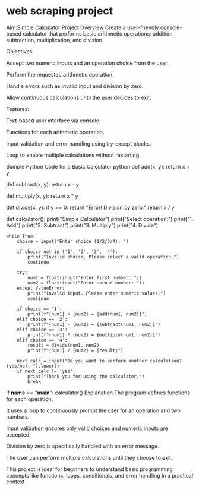 <h1><b>web scraping project</b></h1


Aim:Simple Calculator Project Overview 
Create a user-friendly console-based calculator that performs basic arithmetic operations: addition, subtraction, multiplication, and division.

Objectives:

Accept two numeric inputs and an operation choice from the user.

Perform the requested arithmetic operation.

Handle errors such as invalid input and division by zero.

Allow continuous calculations until the user decides to exit.

Features:

Text-based user interface via console.

Functions for each arithmetic operation.

Input validation and error handling using try-except blocks.

Loop to enable multiple calculations without restarting.

Sample Python Code for a Basic Calculator
python
def add(x, y):
    return x + y

def subtract(x, y):
    return x - y

def multiply(x, y):
    return x * y

def divide(x, y):
    if y == 0:
        return "Error! Division by zero."
    return x / y

def calculator():
    print("Simple Calculator")
    print("Select operation:")
    print("1. Add")
    print("2. Subtract")
    print("3. Multiply")
    print("4. Divide")

    while True:
        choice = input("Enter choice (1/2/3/4): ")

        if choice not in ('1', '2', '3', '4'):
            print("Invalid choice. Please select a valid operation.")
            continue

        try:
            num1 = float(input("Enter first number: "))
            num2 = float(input("Enter second number: "))
        except ValueError:
            print("Invalid input. Please enter numeric values.")
            continue

        if choice == '1':
            print(f"{num1} + {num2} = {add(num1, num2)}")
        elif choice == '2':
            print(f"{num1} - {num2} = {subtract(num1, num2)}")
        elif choice == '3':
            print(f"{num1} * {num2} = {multiply(num1, num2)}")
        elif choice == '4':
            result = divide(num1, num2)
            print(f"{num1} / {num2} = {result}")

        next_calc = input("Do you want to perform another calculation? (yes/no): ").lower()
        if next_calc != 'yes':
            print("Thank you for using the calculator.")
            break

if __name__ == "__main__":
    calculator()
Explanation
The program defines functions for each operation.

It uses a loop to continuously prompt the user for an operation and two numbers.

Input validation ensures only valid choices and numeric inputs are accepted.

Division by zero is specifically handled with an error message.

The user can perform multiple calculations until they choose to exit.

This project is ideal for beginners to understand basic programming concepts like functions, loops, conditionals, and error handling in a practical context